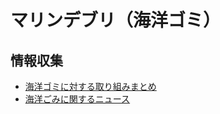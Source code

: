 # マリンデブリ（海洋ゴミ）

## 情報収集

- [海洋ゴミに対する取り組みまとめ](https://github.com/code4fukui/marinedebris/issues/1)
- [海洋ごみに関するニュース](https://github.com/code4fukui/marinedebris/issues/2)
